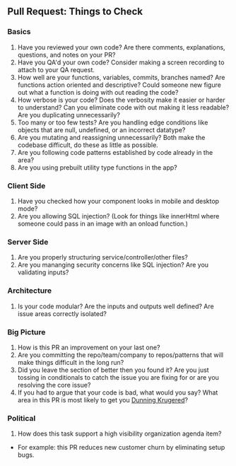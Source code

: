 ## Pull Request: Things to Check
### Basics
1. Have you reviewed your own code? Are there comments, explanations, questions, and notes on your PR?
2. Have you QA'd your own code? Consider making a screen recording to attach to your QA request.
3. How well are your functions, variables, commits, branches named? Are functions action oriented and descriptive? Could someone new figure out what a function is doing with out reading the code?
4. How verbose is your code? Does the verbosity make it easier or harder to understand? Can you eliminate code with out making it less readable? Are you duplicating unnecessarily?
5. Too many or too few tests? Are you handling edge conditions like objects that are null, undefined, or an incorrect datatype?
6. Are you mutating and reassigning unnecessarily? Both make the codebase difficult, do these as little as possible.
7. Are you following code patterns established by code already in the area?
8. Are you using prebuilt utility type functions in the app?
### Client Side
1. Have you checked how your component looks in mobile and desktop mode?
2. Are you allowing SQL injection? (Look for things like innerHtml where someone could pass in an image with an onload function.)
### Server Side
1. Are you properly structuring service/controller/other files?
2. Are you mananging security concerns like SQL injection? Are you validating inputs?
### Architecture
1. Is your code modular? Are the inputs and outputs well defined? Are issue areas correctly isolated?
### Big Picture
1. How is this PR an improvement on your last one?
2. Are you committing the repo/team/company to repos/patterns that will make things difficult in the long run?
3. Did you leave the section of better then you found it? Are you just tossing in conditionals to catch the issue you are fixing for or are you resolving the core issue?
4. If you had to argue that your code is bad, what would you say? What area in this PR is most likely to get you [Dunning Krugered](https://www.britannica.com/science/Dunning-Kruger-effect)?
### Political
1. How does this task support a high visibility organization agenda item?
  - For example: this PR reduces new customer churn by eliminating setup bugs.
